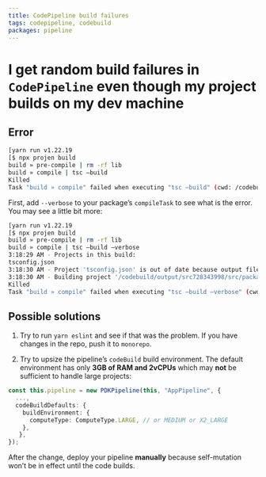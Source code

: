 ```yaml
---
title: CodePipeline build failures
tags: codepipeline, codebuild
packages: pipeline
---
```


# I get random build failures in `CodePipeline` even though my project builds on my dev machine

## Error

```bash
[yarn run v1.22.19
[$ npx projen build
build » pre-compile | rm -rf lib
build » compile | tsc —build
Killed
Task "build » compile" failed when executing "tsc —build" (cwd: /codebuild/output/src728343998/src/packages/myPackage)
```

First, add `--verbose` to your package’s `compileTask` to see what is the error. You may see a little bit more:

```bash
[yarn run v1.22.19
[$ npx projen build
build » pre-compile | rm -rf lib
build » compile | tsc —build —verbose
3:18:29 AM - Projects in this build:
tsconfig.json
3:18:30 AM - Project 'tsconfig.json' is out of date because output file 'lib/index.js' does not exist # <-- this is something new
3:18:30 AM - Building project '/codebuild/output/src728343998/src/packages/myPackage/tsconfig.json'...
Killed
Task "build » compile" failed when executing "tsc —build —verbose" (cwd: /codebuild/output/src728343998/src/packages/myPackage)
```

## Possible solutions

1. Try to run `yarn eslint` and see if that was the problem. If you have changes in the repo, push it to `monorepo`.

2. Try to upsize the pipeline’s `codeBuild` build environment. The default environment has only **3GB of RAM and 2vCPUs** which may **not** be sufficient to handle large projects:

```ts
const this.pipeline = new PDKPipeline(this, "AppPipeline", {
  ...,
  codeBuildDefaults: {
    buildEnvironment: {
      computeType: ComputeType.LARGE, // or MEDIUM or X2_LARGE
    },
   },
});
```

After the change, deploy your pipeline **manually** because self-mutation won’t be in effect until the code builds.
